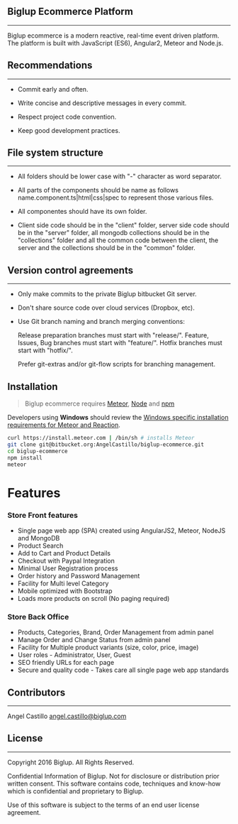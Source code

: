 ## Biglup Ecommerce Platform
---
Biglup ecommerce is a modern reactive, real-time event driven platform. The platform is built with JavaScript (ES6), Angular2, Meteor and Node.js.

## Recommendations
---
 * Commit early and often.

 * Write concise and descriptive messages in every commit.

 * Respect project code convention.

 * Keep good development practices.

## File system structure
---
 * All folders should be lower case with "-" character as word separator.

 * All parts of the components should be name as follows name.component.ts|html|css|spec to represent those various files.

 * All componentes should have its own folder.
 
 * Client side code should be in the "client" folder, server side code should be in the "server" folder, all mongodb collections
   should be in the "collections" folder and all the common code between the client, the server and the collections should be in 
   the "common" folder.
   
## Version control agreements
---
 * Only make commits to the private Biglup bitbucket Git server.

 * Don't share source code over cloud services (Dropbox, etc).

 * Use Git branch naming and branch merging conventions:

     Release preparation branches must start with "release/".
     Feature, Issues, Bug branches must start with "feature/".
     Hotfix branches must start with "hotfix/".

     Prefer git-extras and/or git-flow scripts for branching management.

## Installation

> Biglup ecommerce requires [Meteor](https://www.meteor.com/install), [Node](http://nodejs.org/) and [npm](https://www.npmjs.com/)

Developers using **Windows** should review the [Windows specific installation requirements for Meteor and Reaction](https://docs.reactioncommerce.com/reaction-docs/development/requirements).

```bash
curl https://install.meteor.com | /bin/sh # installs Meteor
git clone git@bitbucket.org:AngelCastillo/biglup-ecommerce.git
cd biglup-ecommerce
npm install
meteor
```
# Features
### Store Front features
*  Single page web app (SPA) created using AngularJS2, Meteor, NodeJS and MongoDB
*  Product Search
*  Add to Cart and Product Details
*  Checkout with Paypal Integration
*  Minimal User Registration process
*  Order history and Password Management
*  Facility for Multi level Category
*  Mobile optimized with Bootstrap
*  Loads more products on scroll (No paging required)

### Store Back Office
*  Products, Categories, Brand, Order Management from admin panel
*  Manage Order and Change Status from admin panel
*  Facility for Multiple product variants (size, color, price, image)
*  User roles - Administrator, User, Guest
*  SEO friendly URLs for each page
*  Secure and quality code - Takes care all single page web app standards

## Contributors
---

Angel Castillo <angel.castillo@biglup.com>

## License
---

Copyright 2016 Biglup. All Rights Reserved.

Confidential Information of Biglup. Not for disclosure or distribution
prior written consent. This software contains code, techniques and know-how which 
is confidential and proprietary to Biglup.

Use of this software is subject to the terms of an end user license agreement.